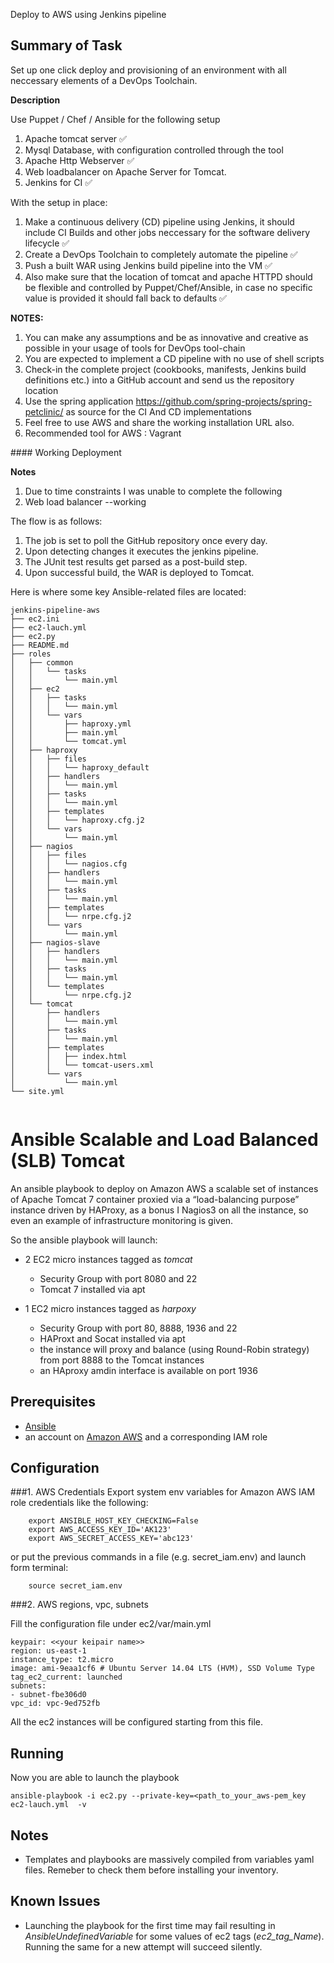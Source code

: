Deploy to AWS using Jenkins pipeline

## Summary of Task ##

Set up one click deploy and provisioning of an environment with all neccessary elements of a DevOps Toolchain.

**Description**

Use Puppet / Chef / Ansible for the following setup

1. Apache tomcat server :white_check_mark: 
2. Mysql Database, with configuration controlled through the tool
3. Apache Http Webserver :white_check_mark: 
4. Web loadbalancer on Apache Server for Tomcat. 
5. Jenkins for CI :white_check_mark: 
 
With the setup in place:

1. Make a continuous delivery (CD) pipeline using Jenkins, it should include CI Builds and other jobs neccessary for the software delivery lifecycle :white_check_mark: 
2. Create a DevOps Toolchain to completely automate the pipeline :white_check_mark: 
3. Push a built WAR using Jenkins build pipeline into the VM :white_check_mark: 
4. Also make sure that the location of tomcat and apache HTTPD should be flexible and controlled by Puppet/Chef/Ansible, in case no specific value is provided it should fall back to defaults :white_check_mark: 
 
**NOTES:**
 
1. You can make any assumptions and be as innovative and creative as possible in your usage of tools for DevOps tool-chain
2. You are expected to implement a CD pipeline with no use of shell scripts
3. Check-in the complete project (cookbooks, manifests, Jenkins build definitions etc.) into a GitHub account and send us the repository location
4. Use the spring application https://github.com/spring-projects/spring-petclinic/ as source for the CI And CD implementations
5. Feel free to use AWS and share the working installation URL also.
6. Recommended tool for AWS : Vagrant

<a name="workingdeployment"/>
#### Working Deployment

**Notes**

1. Due to time constraints I was unable to complete the following
  1. Web load balancer  --working


The flow is as follows:

1. The job is set to poll the GitHub repository once every day.
2. Upon detecting changes it executes the jenkins pipeline.
3. The JUnit test results get parsed as a post-build step.
4. Upon successful build, the WAR is deployed to Tomcat.

Here is where some key Ansible-related files are located:

```
jenkins-pipeline-aws
├── ec2.ini
├── ec2-lauch.yml
├── ec2.py
├── README.md
├── roles
│   ├── common
│   │   └── tasks
│   │       └── main.yml
│   ├── ec2
│   │   ├── tasks
│   │   │   └── main.yml
│   │   └── vars
│   │       ├── haproxy.yml
│   │       ├── main.yml
│   │       └── tomcat.yml
│   ├── haproxy
│   │   ├── files
│   │   │   └── haproxy_default
│   │   ├── handlers
│   │   │   └── main.yml
│   │   ├── tasks
│   │   │   └── main.yml
│   │   ├── templates
│   │   │   └── haproxy.cfg.j2
│   │   └── vars
│   │       └── main.yml
│   ├── nagios
│   │   ├── files
│   │   │   └── nagios.cfg
│   │   ├── handlers
│   │   │   └── main.yml
│   │   ├── tasks
│   │   │   └── main.yml
│   │   ├── templates
│   │   │   └── nrpe.cfg.j2
│   │   └── vars
│   │       └── main.yml
│   ├── nagios-slave
│   │   ├── handlers
│   │   │   └── main.yml
│   │   ├── tasks
│   │   │   └── main.yml
│   │   └── templates
│   │       └── nrpe.cfg.j2
│   └── tomcat
│       ├── handlers
│       │   └── main.yml
│       ├── tasks
│       │   └── main.yml
│       ├── templates
│       │   ├── index.html
│       │   └── tomcat-users.xml
│       └── vars
│           └── main.yml
└── site.yml


```

# Ansible Scalable and Load Balanced (SLB) Tomcat

An ansible playbook to deploy on Amazon AWS a scalable set of instances of Apache Tomcat 7 container proxied via a “load-balancing purpose” instance driven by HAProxy, as a bonus I  Nagios3 on all the instance, so even an example of infrastructure monitoring is given.

So the ansible playbook will launch:

* 2 EC2 micro instances tagged as *tomcat*
    * Security Group with port 8080 and 22
    * Tomcat 7 installed via apt

* 1 EC2 micro instances tagged as *harpoxy*
    * Security Group with port 80, 8888, 1936 and 22
    * HAProxt and Socat installed via apt
    * the instance will proxy and balance (using Round-Robin strategy) from port 8888 to the Tomcat instances
    * an HAproxy amdin interface is available on port 1936

## Prerequisites
* [Ansible](http://docs.ansible.com/intro_installation.html)
* an account on [Amazon AWS](http://aws.amazon.com/) and a corresponding IAM role

## Configuration

###1. AWS Credentials
Export system env variables for Amazon AWS IAM role credentials like the following:

        export ANSIBLE_HOST_KEY_CHECKING=False
        export AWS_ACCESS_KEY_ID='AK123'
        export AWS_SECRET_ACCESS_KEY='abc123'

or put the previous commands in a file (e.g. secret_iam.env) and launch form terminal:

        source secret_iam.env

###2. AWS regions, vpc, subnets

Fill the configuration file under ec2/var/main.yml

    keypair: <<your keipair name>>
    region: us-east-1
    instance_type: t2.micro
    image: ami-9eaa1cf6 # Ubuntu Server 14.04 LTS (HVM), SSD Volume Type
    tag_ec2_current: launched
    subnets:
    - subnet-fbe306d0
    vpc_id: vpc-9ed752fb

All the ec2 instances will be configured starting from this file.

## Running

Now you are able to launch the playbook

    ansible-playbook -i ec2.py --private-key=<path_to_your_aws-pem_key ec2-lauch.yml  -v

## Notes

* Templates and playbooks are massively compiled from variables yaml files. Remeber to check them before installing your inventory.

## Known Issues

* Launching the playbook for the first time may fail resulting in *AnsibleUndefinedVariable* for some values of ec2 tags (*ec2_tag_Name*). Running the same for a new attempt will succeed silently.

